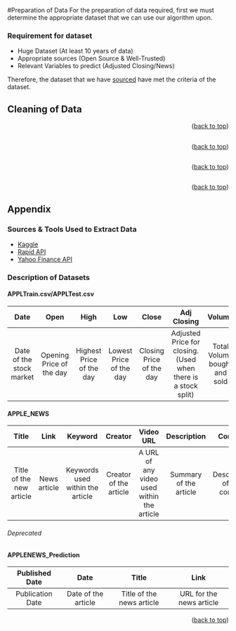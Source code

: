 #Preparation of Data
For the preparation of data required, first we must determine the appropriate dataset that we can use our algorithm upon.
### Requirement for dataset
* Huge Dataset (At least 10 years of data)
* Appropriate sources (Open Source & Well-Trusted)
* Relevant Variables to predict (Adjusted Closing/News)

Therefore, the dataset that we have <a href="#description">sourced</a> have met the criteria of the dataset.
<div id="top"></div>

## Cleaning of Data

<p align="right">(<a href="#top">back to top</a>)</p>

##
<p align="right">(<a href="#top">back to top</a>)</p>

##
<p align="right">(<a href="#top">back to top</a>)</p>

##
<p align="right">(<a href="#top">back to top</a>)</p>

## Appendix
### Sources & Tools Used to Extract Data
* [Kaggle](https://www.kaggle.com/datasets/meetnagadia/apple-stock-price-from-19802021/code)
* [Rapid API](https://rapidapi.com/newscatcher-api-newscatcher-api-default/api/google-news)
* [Yahoo Finance API](https://pandas-datareader.readthedocs.io/en/latest/)

### Description of Datasets
<div id="description"></div>

#### APPLTrain.csv/APPLTest.csv
|           Date           |           Open           |           High           |           Low           |          Close           |                          Adj Closing                           |            Volume            |
|:------------------------:|:------------------------:|:------------------------:|:-----------------------:|:------------------------:|:--------------------------------------------------------------:|:----------------------------:|
| Date of the stock market | Opening Price of the day | Highest Price of the day | Lowest Price of the day | Closing Price of the day | Adjusted Price for closing. (Used when there is a stock split) | Total Volume bought and sold |

#### APPLE_NEWS

|          Title           |     Link     |             Keyword              |        Creator         |                 Video URL                  |      Description       |          Content           |       PubDate       |           Full Description           |                 Image URL                 | Source ID |
|:------------------------:|:------------:|:--------------------------------:|:----------------------:|:------------------------------------------:|:----------------------:|:--------------------------:|:-------------------:|:------------------------------------:|:-----------------------------------------:|:---------:|
| Title of the new article | News article | Keywords used within the article | Creator of the article | A URL of any video used within the article | Summary of the article | Description of the content | Date of publication | Full Description of the news article | URL to any images used within the article | Publisher |
###### Deprecated

#### APPLENEWS_Prediction
|  Published Date  |        Date         |           Title           |           Link           |
|:----------------:|:-------------------:|:-------------------------:|:------------------------:|
| Publication Date | Date of the article | Title of the news article | URL for the news article | 

<p align="right">(<a href="#top">back to top</a>)</p>